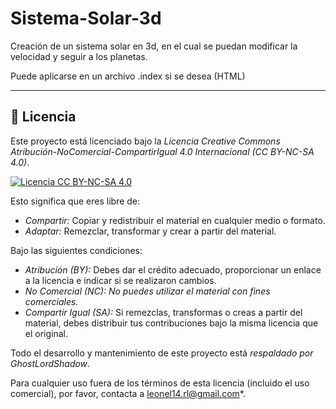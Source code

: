 # Sistema-Solar-3d
Creación de un sistema solar en 3d, en el cual se puedan modificar la velocidad y seguir a los planetas.

Puede aplicarse en un archivo .index si se desea (HTML)

---

## 📜 Licencia

Este proyecto está licenciado bajo la *Licencia Creative Commons Atribución-NoComercial-CompartirIgual 4.0 Internacional (CC BY-NC-SA 4.0)*.

[![Licencia CC BY-NC-SA 4.0](https://licensebuttons.net/l/by-nc-sa/4.0/88x31.png)](https://creativecommons.org/licenses/by-nc-sa/4.0/deed.es)

Esto significa que eres libre de:

* *Compartir:* Copiar y redistribuir el material en cualquier medio o formato.
* *Adaptar:* Remezclar, transformar y crear a partir del material.

Bajo las siguientes condiciones:

* *Atribución (BY):* Debes dar el crédito adecuado, proporcionar un enlace a la licencia e indicar si se realizaron cambios.
* *No Comercial (NC):* *No puedes utilizar el material con fines comerciales.*
* *Compartir Igual (SA):* Si remezclas, transformas o creas a partir del material, debes distribuir tus contribuciones bajo la misma licencia que el original.

Todo el desarrollo y mantenimiento de este proyecto está *respaldado por GhostLordShadow*.

Para cualquier uso fuera de los términos de esta licencia (incluido el uso comercial), por favor, contacta a leonel14.rl@gmail.com*.
